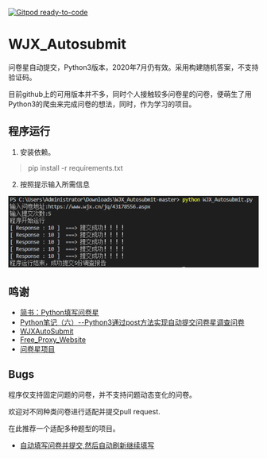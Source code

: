 [![Gitpod ready-to-code](https://img.shields.io/badge/Gitpod-ready--to--code-blue?logo=gitpod)](https://gitpod.io/#https://github.com/NormanBB/WJX_Autosubmit)

# WJX_Autosubmit

问卷星自动提交，Python3版本，2020年7月仍有效。采用构建随机答案，不支持验证码。

目前github上的可用版本并不多，同时个人接触较多问卷星的问卷，便萌生了用Python3的爬虫来完成问卷的想法，同时，作为学习的项目。

## 程序运行

1. 安装依赖。
> pip install -r requirements.txt

2. 按照提示输入所需信息

![](./result.png)


## 鸣谢

- [简书：Python填写问卷星]( https://www.jianshu.com/p/34961ceedcb4)
- [Python笔记（六）--Python3通过post方法实现自动提交问卷星调查问卷](http://www.pianshen.com/article/6056350400/)
- [WJXAutoSubmit](https://github.com/huanxyx/WJXAutoSubmit )
- [Free_Proxy_Website](https://github.com/cyubuchen/Free_Proxy_Website)
- [问卷星项目](https://github.com/tignioj/test_login/tree/master/wjx) 

## Bugs

程序仅支持固定问题的问卷，并不支持问题动态变化的问卷。

欢迎对不同种类问卷进行适配并提交pull request.

在此推荐一个适配多种题型的项目。

- [自动填写问卷并提交,然后自动刷新继续填写](https://github.com/ZainCheung/wenjuanxin)
